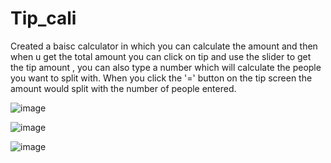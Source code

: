 # Tip_cali
Created a baisc calculator in which you can calculate the amount and then when u get the total amount you can click on tip and use the slider to get the tip amount , you can also type a number which will calculate the people you want to split with. When you click the '=' button on the tip screen the amount would split with the number of people entered.


![image](https://user-images.githubusercontent.com/63347589/168858212-788589d5-5abd-453b-b0f2-3d4c823d5b36.png)

![image](https://user-images.githubusercontent.com/63347589/168858256-9c7aade8-6cb8-43c4-af36-97de74395c10.png)

![image](https://user-images.githubusercontent.com/63347589/168858297-50b5c541-5725-4450-bb2f-6aeebea88558.png)
